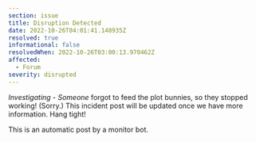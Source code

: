 ```yaml
---
section: issue
title: Disruption Detected
date: 2022-10-26T04:01:41.148935Z
resolved: true
informational: false
resolvedWhen: 2022-10-26T03:00:13.970462Z
affected:
  - Forum
severity: disrupted
---
```

*Investigating* - _Someone_ forgot to feed the plot bunnies, so they stopped working! (Sorry.) This incident post will be updated once we have more information. Hang tight!

This is an automatic post by a monitor bot.
        
